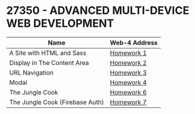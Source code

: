 # 27350  - ADVANCED MULTI-DEVICE WEB DEVELOPMENT

| Name | Web-4 Address |
| --- | --- |
| A Site with HTML and Sass | [Homework 1](https://in-info-web4.informatics.iupui.edu/~sssaba/homework1/Home.html) |
| Display in The Content Area | [Homework 2](https://in-info-web4.informatics.iupui.edu/~sssaba/homework2/) |
| URL Navigation | [Homework 3](https://in-info-web4.informatics.iupui.edu/~sssaba/homework3/) |
| Modal | [Homework 4](https://in-info-web4.informatics.iupui.edu/~sssaba/homework4/) |
| The Jungle Cook | [Homework 6](https://in-info-web4.informatics.iupui.edu/~sssaba/homework6/) |
| The Jungle Cook (Firebase Auth)| [Homework 7](https://in-info-web4.informatics.iupui.edu/~sssaba/homework7/dist/) |



